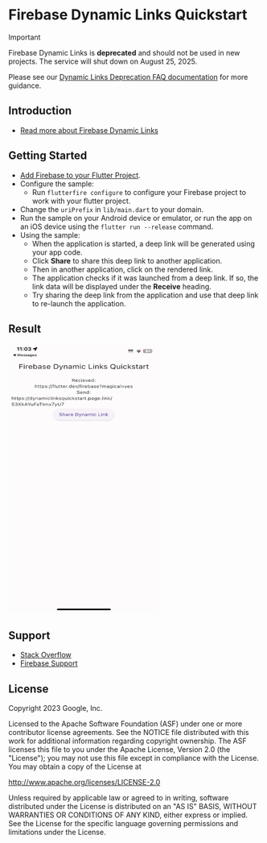 Firebase Dynamic Links Quickstart
==============================

> [!IMPORTANT]
> Firebase Dynamic Links is **deprecated** and should not be used in new projects. The service will shut down on August 25, 2025.
>
> Please see our [Dynamic Links Deprecation FAQ documentation](https://firebase.google.com/support/dynamic-links-faq) for more guidance.

Introduction
------------

- [Read more about Firebase Dynamic Links](https://firebase.google.com/docs/dynamic-links)

Getting Started
---------------

- [Add Firebase to your Flutter Project](https://firebase.google.com/docs/flutter/setup).
- Configure the sample:
  - Run `flutterfire configure` to configure your Firebase project to work with your flutter project.
- Change the `uriPrefix` in `lib/main.dart` to your domain.
- Run the sample on your Android device or emulator, or run the app on an iOS device using the `flutter run --release` command.
- Using the sample:
  - When the application is started, a deep link will be generated using your app code.
  - Click **Share**
    to share this deep link to another application.
  - Then in another application, click on the rendered link.
  - The application checks if it was launched from a deep link. If so, the link data will be displayed under the **Receive** heading.
  - Try sharing the deep link from the application and use that deep link to re-launch the application.

Result
-----------
<img src="screenshot.jpeg" height="534" width="300"/>

Support
-------

- [Stack Overflow](https://stackoverflow.com/questions/tagged/firebase-dynamic-links)
- [Firebase Support](https://firebase.google.com/support/)

License
-------

Copyright 2023 Google, Inc.

Licensed to the Apache Software Foundation (ASF) under one or more contributor
license agreements.  See the NOTICE file distributed with this work for
additional information regarding copyright ownership.  The ASF licenses this
file to you under the Apache License, Version 2.0 (the "License"); you may not
use this file except in compliance with the License.  You may obtain a copy of
the License at

  http://www.apache.org/licenses/LICENSE-2.0

Unless required by applicable law or agreed to in writing, software
distributed under the License is distributed on an "AS IS" BASIS, WITHOUT
WARRANTIES OR CONDITIONS OF ANY KIND, either express or implied.  See the
License for the specific language governing permissions and limitations under
the License.
